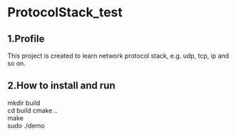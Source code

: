 # ProtocolStack_test
## 1.Profile
This project is created to learn network protocol stack, e.g. udp, tcp, ip and so on.
## 2.How to install and run
mkdir build <br>
cd build
cmake .. <br>
make <br>
sudo ./demo <br>
